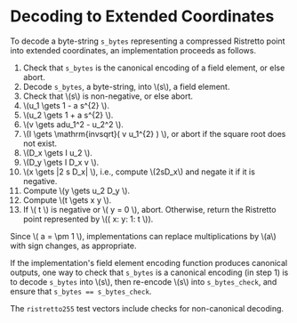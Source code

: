 # Decoding to Extended Coordinates

To decode a byte-string `s_bytes` representing a compressed Ristretto
point into extended coordinates, an implementation proceeds as
follows.

1. Check that `s_bytes` is the canonical encoding of a field element, or else abort.
2. Decode `s_bytes`, a byte-string, into \\(s\\), a field element.
3. Check that \\(s\\) is non-negative, or else abort.
4. \\(u_1 \gets 1 - a s^{2} \\).
5. \\(u_2 \gets 1 + a s^{2} \\).
6. \\(v \gets adu_1^2 - u_2^2 \\).
7. \\(I \gets \mathrm{invsqrt}( v u_1^{2} ) \\), or abort if the square root does not exist.
8. \\(D_x \gets I u_2 \\).
9. \\(D_y \gets I D_x v \\).
10. \\(x \gets |2 s D_x| \\), i.e., compute \\(2sD_x\\) and negate it if it is negative.
11. Compute \\(y \gets u_2 D_y \\).
12. Compute \\(t \gets x y \\).
13. If \\( t \\) is negative or \\( y = 0 \\), abort.
    Otherwise, return the Ristretto point represented by
    \\(( x: y: 1: t \\)).

Since \\( a = \pm 1 \\), implementations can replace multiplications
by \\(a\\) with sign changes, as appropriate.

If the implementation's field element encoding function produces
canonical outputs, one way to check that `s_bytes` is a canonical
encoding (in step 1) is to decode `s_bytes` into \\(s\\), then
re-encode \\(s\\) into `s_bytes_check`, and ensure that `s_bytes ==
s_bytes_check`.

The `ristretto255` test vectors include checks for non-canonical decoding.
